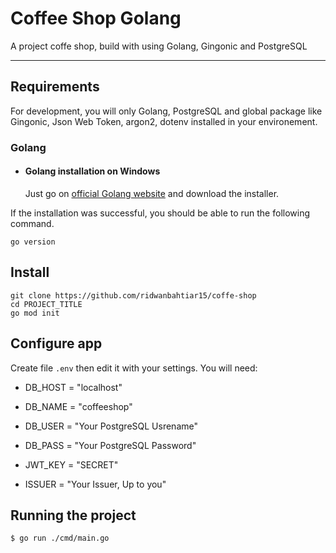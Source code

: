 # Coffee Shop Golang

A project coffe shop, build with using Golang, Gingonic and PostgreSQL

---

## Requirements

For development, you will only Golang, PostgreSQL and global package like Gingonic, Json Web Token, argon2, dotenv installed in your environement.

### Golang

- #### Golang installation on Windows

  Just go on [official Golang website](https://go.dev/doc/install) and download the installer.

If the installation was successful, you should be able to run the following command.

    go version

###

## Install

    git clone https://github.com/ridwanbahtiar15/coffe-shop
    cd PROJECT_TITLE
    go mod init

## Configure app

Create file `.env` then edit it with your settings. You will need:

- DB_HOST = "localhost"
- DB_NAME = "coffeeshop"
- DB_USER = "Your PostgreSQL Usrename"
- DB_PASS = "Your PostgreSQL Password"

- JWT_KEY = "SECRET"
- ISSUER = "Your Issuer, Up to you"

## Running the project

    $ go run ./cmd/main.go
